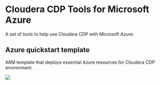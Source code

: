 # Cloudera CDP Tools for Microsoft Azure

A set of tools to help use Cloudera CDP with Microsoft Azure:

## Azure quickstart template

ARM template that deploys essential Azure resources for Cloudera CDP environment.


<a href="https://portal.azure.com/#create/Microsoft.Template/uri/https%3A%2F%2Fraw.githubusercontent.com%2Fcegganesh84%2Fcdp-azure-tools%2Fmaster%2Fazuredeploy.json" target="_blank">
    <img src="http://azuredeploy.net/deploybutton.png" />
</a>
